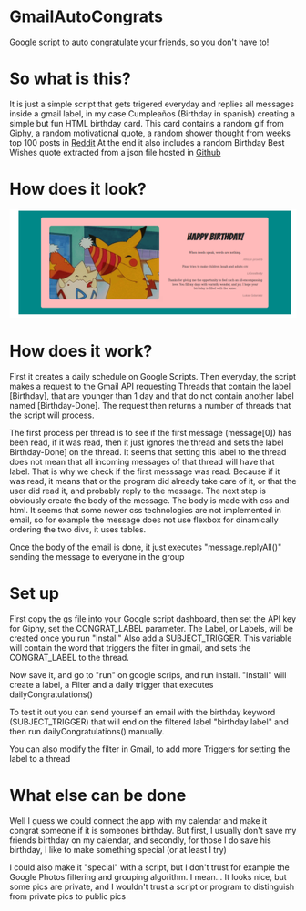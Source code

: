 # GmailAutoCongrats
Google script to auto congratulate your friends, so you don't have to!


<h1>So what is this?</h1>
It is just a simple script that gets trigered everyday and replies all messages inside a gmail label, in my case <it>Cumpleaños</it> (Birthday in spanish) creating a simple but fun HTML birthday card. This card contains a random gif from Giphy, a random motivational quote, a random shower thought from weeks top 100 posts in 
<a href="https://www.reddit.com/r/Showerthoughts/top/?t=week ">Reddit</a>
At the end it also includes a random Birthday Best Wishes quote extracted from a json file hosted in  <a href="https://github.com/itriplek/birthday-quotes-with-relationships/blob/master/birthday-quotes-with-relationship-formatted.json">Github</a>

<h1>How does it look?</h1>

<img src="https://github.com/lukilukeskywalker/GmailAutoCongrats/blob/main/pickachubirthday.png">


<h1>How does it work?</h1>
First it creates a daily schedule on Google Scripts. Then everyday, the script makes a request to the Gmail API requesting Threads that contain the label [Birthday], that are younger than 1 day and that do not contain another label named [Birthday-Done]. The request then returns a number of threads that the script will process. <p></p>
The first process per thread is to see if the first message (message[0]) has been read, if it was read, then it just ignores the thread and sets the label Birthday-Done] on the thread. It seems that setting this label to the thread does not mean that all incoming messages of that thread will have that label. That is why we check if the first messsage was read. Because if it was read, it means that or the program did already take care of it, or that the user did read it, and probably reply to the message. The next step is obviously create the body of the message. The body is made with css and html. It seems that some newer css technologies are not implemented in email, so for example the message does not use flexbox for dinamically ordering the two divs, it uses tables.
<p></p>Once the body of the email is done, it just executes "message.replyAll()" sending the message to everyone in the group



<h1>Set up</h1>
First copy the gs file into your Google script dashboard, then set the API key for Giphy, set the CONGRAT_LABEL parameter. The Label, or Labels, will be created once you run "Install" Also add a SUBJECT_TRIGGER. This variable will contain the word that triggers the filter in gmail, and sets the CONGRAT_LABEL to the thread.
<p></p>Now save it, and go to "run" on google scrips, and run install. "Install" will create a label, a Filter and a daily trigger that executes dailyCongratulations() 

<p></p> To test it out you can send yourself an email with the birthday keyword (SUBJECT_TRIGGER) that will end on the filtered label "birthday label" and then run dailyCongratulations() manually.

You can also modify the filter in Gmail, to add more Triggers for setting the label to a thread

<h1>What else can be done</h1>

Well I guess we could connect the app with my calendar and make it congrat someone if it is someones birthday. But first, I usually don't save my friends birthday on my calendar, and secondly, for those I do save his birthday, I like to make something special (or at least I try)
<p></p>I could also make it "special" with a script, but I don't trust for example the Google Photos filtering and grouping algorithm. I mean... It looks nice, but some pics are private, and I wouldn't trust a script or program to distinguish from private pics to public pics
